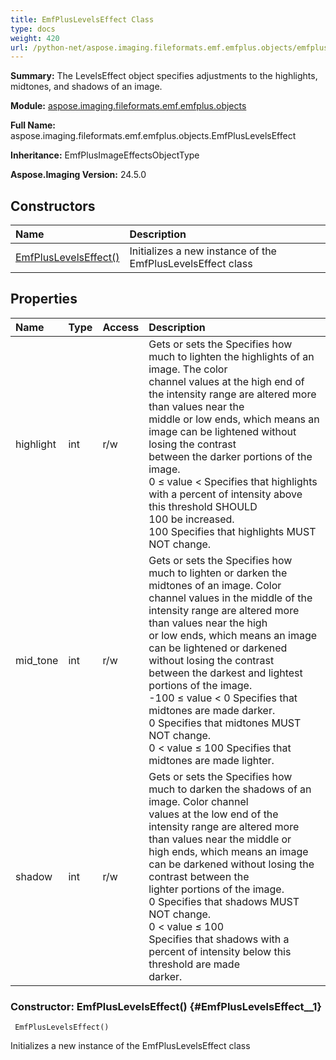 ```yaml
---
title: EmfPlusLevelsEffect Class
type: docs
weight: 420
url: /python-net/aspose.imaging.fileformats.emf.emfplus.objects/emfpluslevelseffect/
---
```


**Summary:** The LevelsEffect object specifies adjustments to the highlights, midtones, and shadows of an image.

**Module:** [aspose.imaging.fileformats.emf.emfplus.objects](/imaging/python-net/aspose.imaging.fileformats.emf.emfplus.objects/)

**Full Name:** aspose.imaging.fileformats.emf.emfplus.objects.EmfPlusLevelsEffect

**Inheritance:** EmfPlusImageEffectsObjectType

**Aspose.Imaging Version:** 24.5.0

## **Constructors**
| **Name** | **Description** |
| :- | :- |
| [EmfPlusLevelsEffect()](#EmfPlusLevelsEffect__1) | Initializes a new instance of the EmfPlusLevelsEffect class |
## **Properties**
| **Name** | **Type** | **Access** | **Description** |
| :- | :- | :- | :- |
| highlight | int | r/w | Gets or sets the Specifies how much to lighten the highlights of an image. The color<br/>            channel values at the high end of the intensity range are altered more than values near the<br/>            middle or low ends, which means an image can be lightened without losing the contrast<br/>            between the darker portions of the image.<br/>            0 ≤ value &lt; Specifies that highlights with a percent of intensity above this threshold SHOULD<br/>            100 be increased.<br/>            100 Specifies that highlights MUST NOT change. |
| mid_tone | int | r/w | Gets or sets the Specifies how much to lighten or darken the midtones of an image. Color<br/>            channel values in the middle of the intensity range are altered more than values near the high<br/>            or low ends, which means an image can be lightened or darkened without losing the contrast<br/>            between the darkest and lightest portions of the image.<br/>            -100 ≤ value &lt; 0 Specifies that midtones are made darker.<br/>            0 Specifies that midtones MUST NOT change.<br/>            0 &lt; value ≤ 100 Specifies that midtones are made lighter. |
| shadow | int | r/w | Gets or sets the Specifies how much to darken the shadows of an image. Color channel<br/>            values at the low end of the intensity range are altered more than values near the middle or<br/>            high ends, which means an image can be darkened without losing the contrast between the<br/>            lighter portions of the image.<br/>            0 Specifies that shadows MUST NOT change.<br/>            0 &lt; value ≤ 100<br/>            Specifies that shadows with a percent of intensity below this threshold are made<br/>            darker. |


### Constructor: EmfPlusLevelsEffect() {#EmfPlusLevelsEffect__1}


```
 EmfPlusLevelsEffect() 
```

Initializes a new instance of the EmfPlusLevelsEffect class

